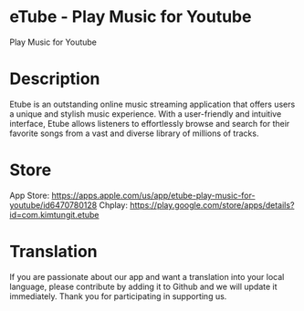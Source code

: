 # eTube - Play Music for Youtube
Play Music for Youtube

# Description
Etube is an outstanding online music streaming application that offers users a unique and stylish music experience. With a user-friendly and intuitive interface, Etube allows listeners to effortlessly browse and search for their favorite songs from a vast and diverse library of millions of tracks.

# Store

App Store: https://apps.apple.com/us/app/etube-play-music-for-youtube/id6470780128
Chplay: https://play.google.com/store/apps/details?id=com.kimtungit.etube

# Translation
If you are passionate about our app and want a translation into your local language, please contribute by adding it to Github and we will update it immediately. Thank you for participating in supporting us.
